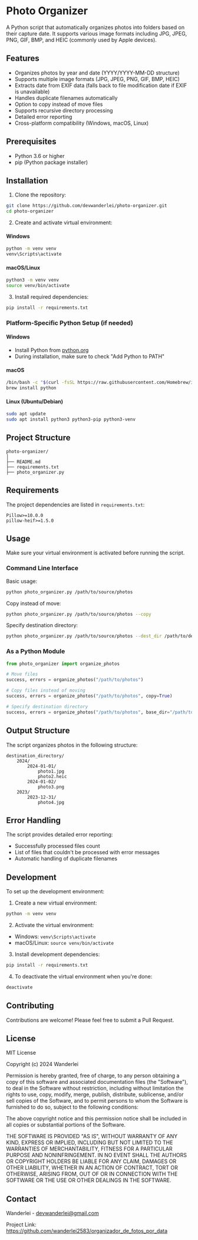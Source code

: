 # Photo Organizer

A Python script that automatically organizes photos into folders based on their capture date. It supports various image formats including JPG, JPEG, PNG, GIF, BMP, and HEIC (commonly used by Apple devices).

## Features

- Organizes photos by year and date (YYYY/YYYY-MM-DD structure)
- Supports multiple image formats (JPG, JPEG, PNG, GIF, BMP, HEIC)
- Extracts date from EXIF data (falls back to file modification date if EXIF is unavailable)
- Handles duplicate filenames automatically
- Option to copy instead of move files
- Supports recursive directory processing
- Detailed error reporting
- Cross-platform compatibility (Windows, macOS, Linux)

## Prerequisites

- Python 3.6 or higher
- pip (Python package installer)

## Installation

1. Clone the repository:
```bash
git clone https://github.com/devwanderlei/photo-organizer.git
cd photo-organizer
```

2. Create and activate virtual environment:

#### Windows
```bash
python -m venv venv
venv\Scripts\activate
```

#### macOS/Linux
```bash
python3 -m venv venv
source venv/bin/activate
```

3. Install required dependencies:
```bash
pip install -r requirements.txt
```

### Platform-Specific Python Setup (if needed)

#### Windows
- Install Python from [python.org](https://www.python.org/downloads/windows/)
- During installation, make sure to check "Add Python to PATH"

#### macOS
```bash
/bin/bash -c "$(curl -fsSL https://raw.githubusercontent.com/Homebrew/install/HEAD/install.sh)"
brew install python
```

#### Linux (Ubuntu/Debian)
```bash
sudo apt update
sudo apt install python3 python3-pip python3-venv
```

## Project Structure
```
photo-organizer/
│
├── README.md
├── requirements.txt
├── photo_organizer.py
```

## Requirements

The project dependencies are listed in `requirements.txt`:
```
Pillow>=10.0.0
pillow-heif>=1.5.0
```

## Usage

Make sure your virtual environment is activated before running the script.

### Command Line Interface

Basic usage:
```bash
python photo_organizer.py /path/to/source/photos
```

Copy instead of move:
```bash
python photo_organizer.py /path/to/source/photos --copy
```

Specify destination directory:
```bash
python photo_organizer.py /path/to/source/photos --dest_dir /path/to/destination
```

### As a Python Module

```python
from photo_organizer import organize_photos

# Move files
success, errors = organize_photos("/path/to/photos")

# Copy files instead of moving
success, errors = organize_photos("/path/to/photos", copy=True)

# Specify destination directory
success, errors = organize_photos("/path/to/photos", base_dir="/path/to/destination")
```

## Output Structure

The script organizes photos in the following structure:
```
destination_directory/
    2024/
        2024-01-01/
            photo1.jpg
            photo2.heic
        2024-01-02/
            photo3.png
    2023/
        2023-12-31/
            photo4.jpg
```

## Error Handling

The script provides detailed error reporting:
- Successfully processed files count
- List of files that couldn't be processed with error messages
- Automatic handling of duplicate filenames

## Development

To set up the development environment:

1. Create a new virtual environment:
```bash
python -m venv venv
```

2. Activate the virtual environment:
- Windows: `venv\Scripts\activate`
- macOS/Linux: `source venv/bin/activate`

3. Install development dependencies:
```bash
pip install -r requirements.txt
```

4. To deactivate the virtual environment when you're done:
```bash
deactivate
```

## Contributing

Contributions are welcome! Please feel free to submit a Pull Request.

## License

MIT License

Copyright (c) 2024 Wanderlei

Permission is hereby granted, free of charge, to any person obtaining a copy
of this software and associated documentation files (the "Software"), to deal
in the Software without restriction, including without limitation the rights
to use, copy, modify, merge, publish, distribute, sublicense, and/or sell
copies of the Software, and to permit persons to whom the Software is
furnished to do so, subject to the following conditions:

The above copyright notice and this permission notice shall be included in all
copies or substantial portions of the Software.

THE SOFTWARE IS PROVIDED "AS IS", WITHOUT WARRANTY OF ANY KIND, EXPRESS OR
IMPLIED, INCLUDING BUT NOT LIMITED TO THE WARRANTIES OF MERCHANTABILITY,
FITNESS FOR A PARTICULAR PURPOSE AND NONINFRINGEMENT. IN NO EVENT SHALL THE
AUTHORS OR COPYRIGHT HOLDERS BE LIABLE FOR ANY CLAIM, DAMAGES OR OTHER
LIABILITY, WHETHER IN AN ACTION OF CONTRACT, TORT OR OTHERWISE, ARISING FROM,
OUT OF OR IN CONNECTION WITH THE SOFTWARE OR THE USE OR OTHER DEALINGS IN THE
SOFTWARE.

## Contact

Wanderlei - devwanderlei@gmail.com

Project Link: https://github.com/wanderlei2583/organizador_de_fotos_por_data
